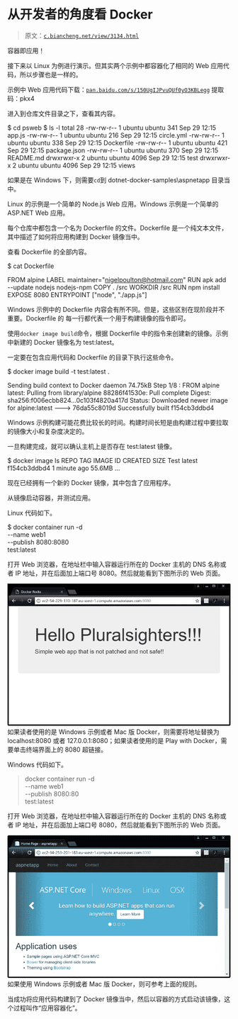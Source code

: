 # 从开发者的角度看 Docker

> 原文：[`c.biancheng.net/view/3134.html`](http://c.biancheng.net/view/3134.html)

容器即应用！

接下来以 Linux 为例进行演示。但其实两个示例中都容器化了相同的 Web 应用代码，所以步骤也是一样的。

示例中 Web 应用代码下载：[`pan.baidu.com/s/150UgIJPvuQUf0yO3KBLegg`](https://pan.baidu.com/s/150UgIJPvuQUf0yO3KBLegg) 提取码：pkx4

进入到仓库文件目录之下，查看其内容。

$ cd psweb
$ ls -l
total 28
-rw-rw-r-- 1 ubuntu ubuntu 341 Sep 29 12:15 app.js
-rw-rw-r-- 1 ubuntu ubuntu 216 Sep 29 12:15 circle.yml
-rw-rw-r-- 1 ubuntu ubuntu 338 Sep 29 12:15 Dockerfile
-rw-rw-r-- 1 ubuntu ubuntu 421 Sep 29 12:15 package.json
-rw-rw-r-- 1 ubuntu ubuntu 370 Sep 29 12:15 README.md
drwxrwxr-x 2 ubuntu ubuntu 4096 Sep 29 12:15 test
drwxrwxr-x 2 ubuntu ubuntu 4096 Sep 29 12:15 views

如果是在 Windows 下，则需要`cd`到 dotnet-docker-samples\aspnetapp 目录当中。

Linux 的示例是一个简单的 Node.js Web 应用。Windows 示例是一个简单的 ASP.NET Web 应用。

每个仓库中都包含一个名为 Dockerfile 的文件。Dockerfile 是一个纯文本文件，其中描述了如何将应用构建到 Docker 镜像当中。

查看 Dockerfile 的全部内容。

$ cat Dockerfile

FROM alpine
LABEL maintainer="nigelpoulton@hotmail.com"
RUN apk add --update nodejs nodejs-npm
COPY . /src
WORKDIR /src
RUN npm install
EXPOSE 8080
ENTRYPOINT ["node", "./app.js"]

Windows 示例中的 Dockerfile 内容会有所不同。但是，这些区别在现阶段并不重要。Dockerfile 的 每一行都代表一个用于构建镜像的指令即可。

使用`docker image build`命令，根据 Dockerfile 中的指令来创建新的镜像。示例中新建的 Docker 镜像名为 test:latest。

一定要在包含应用代码和 Dockerfile 的目录下执行这些命令。

$ docker image build -t test:latest .

Sending build context to Docker daemon 74.75kB
Step 1/8 : FROM alpine
latest: Pulling from library/alpine
88286f41530e: Pull complete
Digest: sha256:f006ecbb824...0c103f4820a417d
Status: Downloaded newer image for alpine:latest
---> 76da55c8019d
<Snip>
Successfully built f154cb3ddbd4

Windows 示例构建可能花费比较长的时间。构建时间长短是由构建过程中要拉取的镜像大小和复杂度决定的。

一旦构建完成，就可以确认主机上是否存在 test:latest 镜像。

$ docker image ls
REPO TAG IMAGE ID CREATED SIZE
Test latest f154cb3ddbd4 1 minute ago 55.6MB
...

现在已经拥有一个新的 Docker 镜像，其中包含了应用程序。

从镜像启动容器，并测试应用。

Linux 代码如下。

$ docker container run -d \
--name web1 \
--publish 8080:8080 \
test:latest

打开 Web 浏览器，在地址栏中输入容器运行所在的 Docker 主机的 DNS 名称或者 IP 地址，并在后面加上端口号 8080。然后就能看到下图所示的 Web 页面。

![Linux 系统测试应用 Web 界面](img/4ff18ea52a905b6a3942d7bd5c7ec8e9.png)
如果读者使用的是 Windows 示例或者 Mac 版 Docker，则需要将地址替换为 localhost:8080 或者 127.0.0.1:8080；如果读者使用的是 Play with Docker，需要单击终端界面上的 8080 超链接。

Windows 代码如下。

> docker container run -d \
--name web1 \
--publish 8080:80 \
test:latest

打开 Web 浏览器，在地址栏中输入容器运行所在的 Docker 主机的 DNS 名称或者 IP 地址，并在后面加上端口号 8080，然后就能看到下图所示的 Web 页面。

![Windows 系统测试应用 Web 界面](img/bd93092fe13df725bdf73ff5f8ea5f70.png)
如果使用 Windows 示例或者 Mac 版 Docker，则可参考上面的规则。

当成功将应用代码构建到了 Docker 镜像当中，然后以容器的方式启动该镜像，这个过程叫作“应用容器化”。